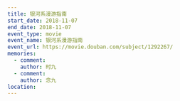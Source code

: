```yaml
---
title: 银河系漫游指南
start_date: 2018-11-07
end_date: 2018-11-07
event_type: movie
event_name: 银河系漫游指南
event_url: https://movie.douban.com/subject/1292267/
memories:
  - comment: 
    author: 时九
  - comment: 
    author: 念九  
location: 
---
```

